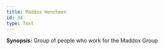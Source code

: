 ```yaml
---
title: Maddox Henchmen
id: 34
type: Text
---
```


**Synopsis:** Group of people who work for the Maddox Group